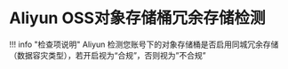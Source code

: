 # Aliyun OSS对象存储桶冗余存储检测

!!! info "检查项说明"
Aliyun  检测您账号下的对象存储桶是否启用同城冗余存储（数据容灾类型），若开启视为“合规”，否则视为”不合规”

